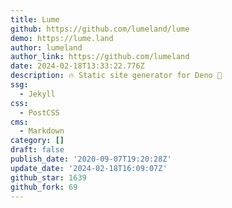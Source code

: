 ```yaml
---
title: Lume
github: https://github.com/lumeland/lume
demo: https://lume.land
author: lumeland
author_link: https://github.com/lumeland
date: 2024-02-18T13:33:22.776Z
description: 🔥 Static site generator for Deno 🦕
ssg:
  - Jekyll
css:
  - PostCSS
cms:
  - Markdown
category: []
draft: false
publish_date: '2020-09-07T19:20:28Z'
update_date: '2024-02-18T16:09:07Z'
github_star: 1639
github_fork: 69
---
```

